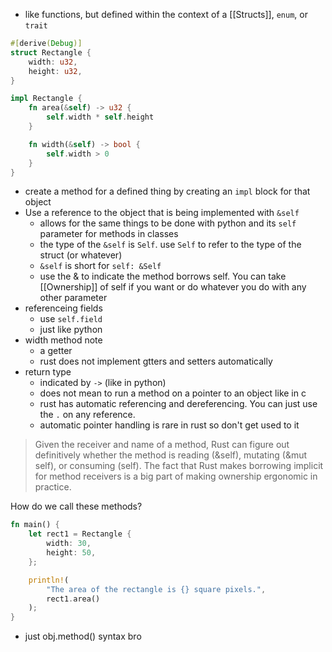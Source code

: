 - like functions, but defined within the context of a [[Structs]], `enum`, or `trait`

```Rust
#[derive(Debug)]
struct Rectangle {
    width: u32,
    height: u32,
}

impl Rectangle {
    fn area(&self) -> u32 {
        self.width * self.height
    }

    fn width(&self) -> bool {
        self.width > 0
    }
}
```
- create a method for a defined thing by creating an `impl` block for that object
- Use a reference to the object that is being implemented with `&self`
	- allows for the same things to be done with python and its `self` parameter for methods in classes
	- the type of the `&self` is `Self`. use `Self` to refer to the type of the struct (or whatever)
	- `&self` is short for `self: &Self`
	- use the & to indicate the method borrows self. You can take [[Ownership]] of self if you want or do whatever you do with any other parameter
- referenceing fields
	- use `self.field`
	- just like python
- width method note
	- a getter 
	- rust does not implement gtters and setters automatically
- return type
	- indicated by `->` (like in python)
	- does not mean to run a method on a pointer to an object like in c
	- rust has automatic referencing and dereferencing. You can just use the `.` on any reference.
	- automatic pointer handling is rare in rust so don't get used to it

>Given the receiver and name of a method, Rust can figure out definitively whether the method is reading (&self), mutating (&mut self), or consuming (self). The fact that Rust makes borrowing implicit for method receivers is a big part of making ownership ergonomic in practice.


How do we call these methods?
```Rust
fn main() {
    let rect1 = Rectangle {
        width: 30,
        height: 50,
    };

    println!(
        "The area of the rectangle is {} square pixels.",
        rect1.area()
    );
}
```
- just obj.method() syntax bro

